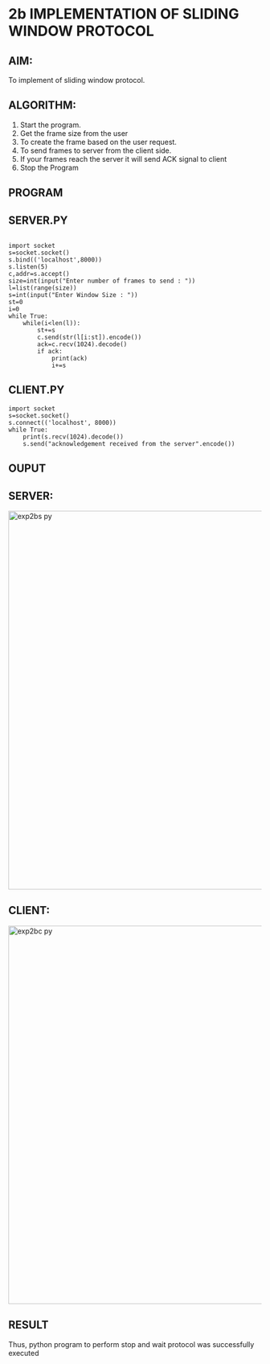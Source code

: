 # 2b IMPLEMENTATION OF SLIDING WINDOW PROTOCOL
## AIM:
  To implement of sliding window protocol.
## ALGORITHM:
1. Start the program.
2. Get the frame size from the user
3. To create the frame based on the user request.
4. To send frames to server from the client side.
5. If your frames reach the server it will send ACK signal to client
6. Stop the Program
## PROGRAM
## SERVER.PY

```

import socket
s=socket.socket()
s.bind(('localhost',8000))
s.listen(5)
c,addr=s.accept()
size=int(input("Enter number of frames to send : "))
l=list(range(size))
s=int(input("Enter Window Size : "))
st=0
i=0
while True:
    while(i<len(l)):
        st+=s
        c.send(str(l[i:st]).encode())
        ack=c.recv(1024).decode()
        if ack:
            print(ack)
            i+=s
```

## CLIENT.PY

```
import socket
s=socket.socket()
s.connect(('localhost', 8000))
while True:
    print(s.recv(1024).decode())
    s.send("acknowledgement received from the server".encode())
```


## OUPUT

## SERVER:
<img width="1462" height="753" alt="exp2bs py" src="https://github.com/user-attachments/assets/6cfc3b1a-7f1b-48ca-a31a-eb5f5434233b" />

## CLIENT:
<img width="1467" height="752" alt="exp2bc py" src="https://github.com/user-attachments/assets/c306cc59-336f-4a90-8de7-bce86ac16981" />


## RESULT
Thus, python program to perform stop and wait protocol was successfully executed

